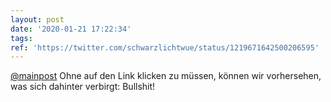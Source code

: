 ```yaml
---
layout: post
date: '2020-01-21 17:22:34'
tags: 
ref: 'https://twitter.com/schwarzlichtwue/status/1219671642500206595'
---
```

[@mainpost](https://twitter.com/mainpost) Ohne auf den Link klicken zu müssen, können wir vorhersehen, was sich dahinter verbirgt: Bullshit!